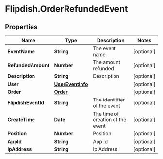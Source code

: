 # Flipdish.OrderRefundedEvent

## Properties

Name | Type | Description | Notes
------------ | ------------- | ------------- | -------------
**EventName** | **String** | The event name | [optional] 
**RefundedAmount** | **Number** | The amount refunded | [optional] 
**Description** | **String** | Description | [optional] 
**User** | [**UserEventInfo**](UserEventInfo.md) |  | [optional] 
**Order** | [**Order**](Order.md) |  | [optional] 
**FlipdishEventId** | **String** | The identitfier of the event | [optional] 
**CreateTime** | **Date** | The time of creation of the event | [optional] 
**Position** | **Number** | Position | [optional] 
**AppId** | **String** | App id | [optional] 
**IpAddress** | **String** | Ip Address | [optional] 



